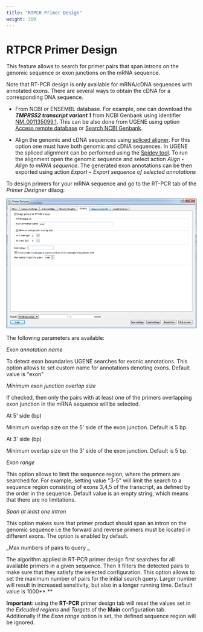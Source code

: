 ```yaml
---
title: "RTPCR Primer Design"
weight: 300
---
```



# RTPCR Primer Design

This feature allows to search for primer pairs that span introns on the genomic sequence or exon junctions on the mRNA sequence.

Note that RT-PCR design is only available for mRNA/cDNA sequences with annotated exons. There are several ways to obtain the cDNA for a corresponding DNA sequence.

*   From NCBI or ENSEMBL database.
     For example, one can download the **_TMPRSS2 transcript variant 1_** from NCBI Genbank using identifier [NM\_001135099.1](http://www.ncbi.nlm.nih.gov/nuccore/NM_001135099.1).
     This can be also done from UGENE using option [Access remote database](../../basic-functions/fetching-data-from-remote-database) or [Search NCBI Genbank](../../basic-functions/searching-ncbi-genbank).


*   Align the genomic and cDNA sequences using [spliced aligner](../spliced-alignment-mrna-and-cdna).
    For this option one must have both genomic and cDNA sequences.
    In UGENE the spliced alignment can be performed using the [Spidey tool](../spliced-alignment-mrna-and-cdna).
    To run the alignment open the genomic sequence and select action _Align _‣_ Align to mRNA sequence_.
    The generated exon annotations can be then exported using action _Export _‣_ Export sequence of selected annotations_



To design primers for your mRNA sequence and go to the RT-PCR tab of the _Primer Designer_ dilaog:


![](/images/65930921/65930922.png)

The following parameters are available:

_Exon annotation name_

To detect exon boundaries UGENE searches for exonic annotations. This option allows to set custom name for annotations denoting exons. Default value is "exon"

_Minimum exon junction overlap size_

If checked, then only the pairs with at least one of the primers overlapping exon junction in the mRNA sequence will be selected.

At 5' side (bp)

Minimum overlap size on the 5' side of the exon junction. Default is 5 bp.

At 3' side (bp)

Minimum overlap size on the 3' side of the exon junction. Default is 5 bp.

_Exon range_

This option allows  to limit the sequence region, where the primers are searched for. For example, setting value "3-5" will limit the search to a sequence region consisting of exons 3,4,5 of the transcript, as defined by the order in the sequence. Default value is an empty string, which means that there are no limitations.

_Span at least one intron_

This option makes sure that primer product should span an intron on the genomic sequence i.e the forward and reverse primers must be located in different exons. The option is enabled by default.

_Max numbers of pairs to query
_

The algorithm applied in RT-PCR primer design first searches for all available primers in a given sequence. Then it filters the detected pairs to make sure that they satisfy the selected configuration. This option allows to set the maximum number of pairs for the initial search query. Larger number will result in increased sensitivity, but also in a longer running time. Default value is 1000**.**

**Important**: using the **RT-PCR** primer design tab will reset the values set in the _Exlcuded regions_ and _Targets_ of the **Main** configuration tab. Additionally if the _Exon range_ option is set, the defined sequence region will be ignored.
